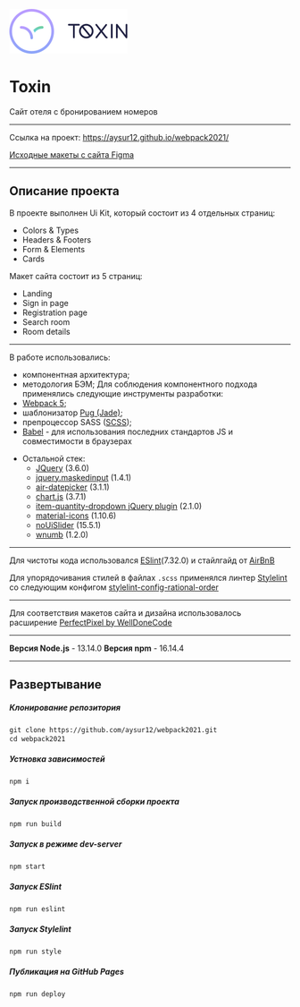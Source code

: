 ![Логотип Toxin](./src/components/logo/images/logo-toxin.svg)
# Toxin

Cайт отеля с бронированием номеров
___
Cсылка на проект: https://aysur12.github.io/webpack2021/

[Исходные макеты с сайта Figma](https://www.figma.com/file/xorjGw6bbI9mK7fZAMebJu/FSD-frontend-education-program.-The-2nd-task-Copy)
___

## Описание проекта

В проекте выполнен Ui Kit, который состоит из 4 отдельных страниц:
  + Colors & Types
  + Headers & Footers
  + Form & Elements
  + Cards

Макет сайта состоит из 5 страниц:
  + Landing
  + Sign in page
  + Registration page
  + Search room
  + Room details
___
В работе использовались: 
  + компонентная архитектура;
  + методология БЭМ;
Для соблюдения компонентного подхода применялись следующие инструменты разработки:
  + [Webpack 5](https://webpack.js.org/);
  + шаблонизатор [Pug (Jade)](https://pugjs.org/api/getting-started.html);
  + препроцессор SASS ([SCSS](https://sass-scss.ru/));
  + [Babel](https://babeljs.io/) - для использования последних стандартов JS и совместимости в браузерах

- Остальной стек:
  + [JQuery](https://github.com/jquery/jquery) (3.6.0)
  + [jquery.maskedinput](https://github.com/digitalBush/jquery.maskedinput) (1.4.1)
  + [air-datepicker](https://air-datepicker.com/ru) (3.1.1)
  + [chart.js](https://github.com/chartjs/Chart.js) (3.7.1)
  + [item-quantity-dropdown jQuery plugin](https://github.com/reservamos/item-quantity-dropdown) (2.1.0)
  + [material-icons](https://developers.google.com/fonts/docs/material_icons) (1.10.6)
  + [noUiSlider](https://refreshless.com/nouislider/) (15.5.1)
  + [wnumb](https://refreshless.com/wnumb/) (1.2.0)

___
Для чистоты кода использовался [ESlint](https://eslint.org/)(7.32.0) и стайлгайд от [AirBnB](https://github.com/leonidlebedev/javascript-airbnb)

Для упорядочивания стилей в файлах `.scss` применялся линтер [Stylelint](https://stylelint.io/) со следующим конфигом [stylelint-config-rational-order](https://github.com/constverum/stylelint-config-rational-order)
___

Для соответствия макетов сайта и дизайна использовалось расширение [PerfectPixel by WellDoneCode](https://chrome.google.com/webstore/detail/perfectpixel-by-welldonec/dkaagdgjmgdmbnecmcefdhjekcoceebi?hl=ru)
___
__Версия Node.js__ - 13.14.0
__Версия npm__ - 16.14.4
___
## Развертывание
  ##### Клонирование репозитория
```
git clone https://github.com/aysur12/webpack2021.git
cd webpack2021
```
  ##### Устновка зависимостей
```
npm i
```
  ##### Запуск производственной сборки проекта
```
npm run build
```
  ##### Запуск в режиме dev-server
```
npm start
```
  ##### Запуск ESlint
```
npm run eslint
```
  ##### Запуск Stylelint
```
npm run style
```
  ##### Публикация на GitHub Pages
```
npm run deploy
```